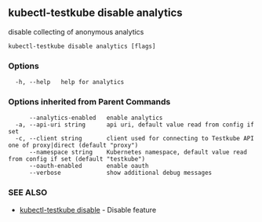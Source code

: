 ## kubectl-testkube disable analytics

disable collecting of anonymous analytics

```
kubectl-testkube disable analytics [flags]
```

### Options

```
  -h, --help   help for analytics
```

### Options inherited from Parent Commands

```
      --analytics-enabled   enable analytics
  -a, --api-uri string      api uri, default value read from config if set
  -c, --client string       client used for connecting to Testkube API one of proxy|direct (default "proxy")
      --namespace string    Kubernetes namespace, default value read from config if set (default "testkube")
      --oauth-enabled       enable oauth
      --verbose             show additional debug messages
```

### SEE ALSO

* [kubectl-testkube disable](kubectl-testkube_disable.md)	 - Disable feature

